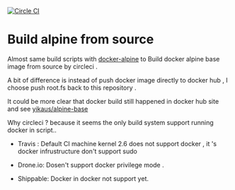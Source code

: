 [![Circle CI](https://circleci.com/gh/yikaus/docker-alpine-base.svg?style=svg)](https://circleci.com/gh/yikaus/docker-alpine-base)

# Build alpine from source 

Almost same build scripts with [docker-alpine] to  Build docker alpine base image from source by circleci . 

A bit of difference is instead of push docker image directly to docker hub , I choose push root.fs back to this repository .

It could be more clear that docker build still happened in docker hub site and see [yikaus/alpine-base]

Why circleci ? because it seems the only build system support running docker in script..

- Travis :    Default CI machine kernel 2.6 does not support docker , it 's docker infrustructure don't support sudo

- Drone.io:   Dosen't support docker privilege  mode .

- Shippable:  Docker in docker not support yet.


[docker-alpine]: https://github.com/gliderlabs/docker-alpine 
[yikaus/alpine-base]: https://registry.hub.docker.com/u/yikaus/alpine-base/
 

